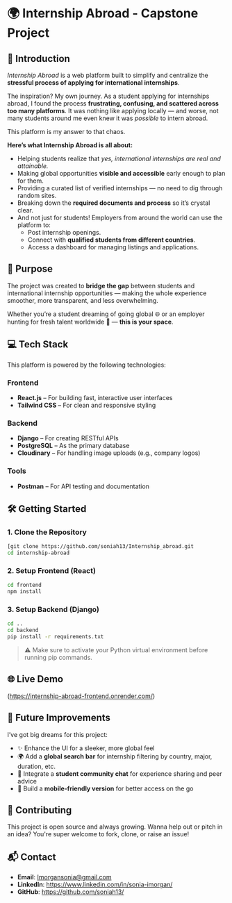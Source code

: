 
# 🌍 Internship Abroad - Capstone Project

## 🚀 Introduction

*Internship Abroad* is a web platform built to simplify and centralize the **stressful process of applying for international internships**.

The inspiration? My own journey. As a student applying for internships abroad, I found the process **frustrating, confusing, and scattered across too many platforms**. It was nothing like applying locally — and worse, not many students around me even knew it was *possible* to intern abroad.

This platform is my answer to that chaos.

**Here’s what Internship Abroad is all about:**

* Helping students realize that *yes, international internships are real and attainable.*
* Making global opportunities **visible and accessible** early enough to plan for them.
* Providing a curated list of verified internships — no need to dig through random sites.
* Breaking down the **required documents and process** so it’s crystal clear.
* And not just for students! Employers from around the world can use the platform to:
  * Post internship openings.
  * Connect with **qualified students from different countries**.
  * Access a dashboard for managing listings and applications.

## 🎯 Purpose

The project was created to **bridge the gap** between students and international internship opportunities — making the whole experience smoother, more transparent, and less overwhelming.

Whether you’re a student dreaming of going global 🌐 or an employer hunting for fresh talent worldwide 🌱 — **this is your space**.

## 💻 Tech Stack

This platform is powered by the following technologies:

### Frontend

* **React.js** – For building fast, interactive user interfaces
* **Tailwind CSS** – For clean and responsive styling

### Backend

* **Django** – For creating RESTful APIs
* **PostgreSQL** – As the primary database
* **Cloudinary** – For handling image uploads (e.g., company logos)

### Tools

* **Postman** – For API testing and documentation

## 🛠️ Getting Started

### 1. Clone the Repository

```bash
[git clone https://github.com/soniah13/Internship_abroad.git
cd internship-abroad
```

### 2. Setup Frontend (React)

```bash
cd frontend
npm install
```

### 3. Setup Backend (Django)

```bash
cd ..
cd backend
pip install -r requirements.txt
```

> ⚠️ Make sure to activate your Python virtual environment before running pip commands.

## 🌐 Live Demo

(https://internship-abroad-frontend.onrender.com/)

## 🧠 Future Improvements

I’ve got big dreams for this project:

* ✨ Enhance the UI for a sleeker, more global feel
* 🌍 Add a **global search bar** for internship filtering by country, major, duration, etc.
* 💬 Integrate a **student community chat** for experience sharing and peer advice
* 📱 Build a **mobile-friendly version** for better access on the go

## 🙌 Contributing

This project is open source and always growing. Wanna help out or pitch in an idea?
You're super welcome to fork, clone, or raise an issue!

## 📬 Contact

* **Email**: Imorgansonia@gmail.com
* **LinkedIn**: https://www.linkedin.com/in/sonia-imorgan/
* **GitHub**: https://github.com/soniah13/
